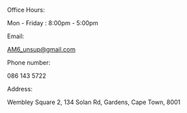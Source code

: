 Office Hours: 

Mon - Friday : 8:00pm - 5:00pm

Email:

AM6_unsup@gmail.com

Phone number:

086 143 5722 

Address:

Wembley Square 2, 134 Solan Rd, Gardens, Cape Town, 8001